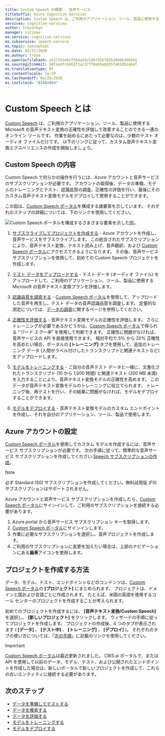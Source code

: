 ```yaml
---
title: Custom Speech の概要 - 音声サービス
titleSuffix: Azure Cognitive Services
description: Custom Speech は、ご利用のアプリケーション、ツール、製品に使用する音声テキスト変換の正確性を評価して改善することのできる一連のオンライン ツールです。 作業を始めるにあたって必要なのは、少数のテスト オーディオ ファイルだけです。 以下のリンクに従って、カスタム音声テキスト変換エクスペリエンスの作成を開始しましょう。
services: cognitive-services
author: trevorbye
manager: nitinme
ms.service: cognitive-services
ms.subservice: speech-service
ms.topic: conceptual
ms.date: 02/17/2020
ms.author: trbye
ms.openlocfilehash: a52735ee62f564a5dc536fd2b7d3539406388341
ms.sourcegitcommit: 58faa9fcbd62f3ac37ff0a65ab9357a01051a64f
ms.translationtype: HT
ms.contentlocale: ja-JP
ms.lasthandoff: 04/29/2020
ms.locfileid: "81402064"
---
```

# <a name="what-is-custom-speech"></a>Custom Speech とは

[Custom Speech](https://aka.ms/customspeech) は、ご利用のアプリケーション、ツール、製品に使用する Microsoft の音声テキスト変換の正確性を評価して改善することのできる一連のオンライン ツールです。 作業を始めるにあたって必要なのは、少数のテスト オーディオ ファイルだけです。 以下のリンクに従って、カスタム音声テキスト変換エクスペリエンスの作成を開始しましょう。

## <a name="whats-in-custom-speech"></a>Custom Speech の内容

Custom Speech で何らかの操作を行うには、Azure アカウントと音声サービスのサブスクリプションが必要です。 アカウントの取得後、データの準備、モデルのトレーニングとテスト、認識品質の調査、正確性の評価を行い、最後にそのカスタム音声テキスト変換モデルをデプロイして使用することができます。

この図は、[Custom Speech ポータル](https://aka.ms/customspeech)を構成する諸要素を示しています。 それぞれのステップの詳細については、下のリンクを使用してください。

![Custom Speech ポータルを構成するさまざまな要素を示した図。](./media/custom-speech/custom-speech-overview.png)

1. [サブスクライブしてプロジェクトを作成する](#set-up-your-azure-account) - Azure アカウントを作成し、音声サービスをサブスクライブします。 この統合されたサブスクリプションにより、音声テキスト変換、テキスト読み上げ、音声翻訳、および [Custom Speech ポータル](https://speech.microsoft.com/customspeech)にアクセスできるようになります。 その後、音声サービス サブスクリプションを使用して、初めての Custom Speech プロジェクトを作成します。

2. [テスト データをアップロードする](how-to-custom-speech-test-data.md) - テスト データ (オーディオ ファイル) をアップロードして、ご利用のアプリケーション、ツール、製品に使用する Microsoft の音声テキスト変換プランを評価します。

3. [認識品質を調査する](how-to-custom-speech-inspect-data.md) - [Custom Speech ポータル](https://speech.microsoft.com/customspeech)を使用して、アップロードした音声を再生し、テスト データの音声認識品質を調査します。 定量的な測定については、[データの調査](how-to-custom-speech-inspect-data.md)に関するページを参照してください。

4. [正確性を評価する](how-to-custom-speech-evaluate-data.md) - 音声テキスト変換モデルの正確性を評価します。 さらにトレーニングが必要であるかどうかは、[Custom Speech ポータル](https://speech.microsoft.com/customspeech)で得られる "*ワード エラー率*" を使用して判断できます。 正確性に問題がなければ、音声サービスの API を直接使用できます。 相対平均で 5% から 20% 正確性を高めたい場合、ポータルの **[トレーニング]** タブを使用して、追加のトレーニング データ (人間がラベル付けしたトランスクリプトと関連テキストなど) をアップロードします。

5. [モデルをトレーニングする](how-to-custom-speech-train-model.md) - ご自分の音声テスト データと一緒に、文書化されたトランスクリプト (10 から 1,000 時間) と関連テキスト (200 MB 未満) を入力することにより、音声テキスト変換モデルの正確性を高めます。 このデータが音声テキスト変換モデルのトレーニングに役立てられます。 トレーニング後、再テストを行い、その結果に問題がなければ、モデルをデプロイすることができます。

6. [モデルをデプロイする](how-to-custom-speech-deploy-model.md) - 音声テキスト変換モデルのカスタム エンドポイントを作成し、それを自分のアプリケーション、ツール、製品で使用します。

## <a name="set-up-your-azure-account"></a>Azure アカウントの設定

[Custom Speech ポータル](https://speech.microsoft.com/customspeech)を使用してカスタム モデルを作成するには、音声サービス サブスクリプションが必要です。 次の手順に従って、標準的な音声サービス サブスクリプションを作成してください:[Speech サブスクリプションの作成](get-started.md#new-resource)。

> [!NOTE]
> 必ず Standard (S0) サブスクリプションを作成してください。無料試用版 (F0) サブスクリプションはサポートされません。

Azure アカウントと音声サービス サブスクリプションを作成したら、[Custom Speech ポータル](https://speech.microsoft.com/customspeech)にサインインして、ご利用のサブスクリプションを接続する必要があります。

1. Azure portal から音声サービス サブスクリプション キーを取得します。
2. [Custom Speech ポータル](https://aka.ms/custom-speech)にサインインします。
3. 作業に必要なサブスクリプションを選択し、音声プロジェクトを作成します。
4. ご利用のサブスクリプションに変更を加えたい場合は、上部のナビゲーションにある**歯車**アイコンを使用します。

## <a name="how-to-create-a-project"></a>プロジェクトを作成する方法

データ、モデル、テスト、エンドポイントなどのコンテンツは、[Custom Speech ポータル](https://speech.microsoft.com/customspeech)の **[プロジェクト]** にまとめられます。 プロジェクトは、ドメインと国および言語ごとに作成されます。 たとえば、米国の英語を使用するコール センターのプロジェクトを作成することが考えられます。

初めてのプロジェクトを作成するには、 **[音声テキスト変換/Custom Speech]** を選択し、 **[新しいプロジェクト]** をクリックします。 ウィザードの手順に従ってプロジェクトを作成します。 プロジェクトの作成後、4 つのタブが表示されます ( **[データ]** 、 **[テスト中]** 、 **[トレーニング]** 、 **[デプロイ]** )。 それぞれのタブの使い方については、「[次の手順](#next-steps)」に記載のリンクを使用してください。

> [!IMPORTANT]
> [Custom Speech ポータル](https://aka.ms/custom-speech)は最近更新されました。 CRIS.ai ポータルで、または API を使用して以前のデータ、モデル、テスト、および公開されたエンドポイントを作成した場合は、新しいポータルで新しいプロジェクトを作成して、これらの古いエンティティに接続する必要があります。

## <a name="next-steps"></a>次のステップ

* [データを準備してテストする](how-to-custom-speech-test-data.md)
* [データを検査する](how-to-custom-speech-inspect-data.md)
* [データを評価する](how-to-custom-speech-evaluate-data.md)
* [モデルをトレーニングする](how-to-custom-speech-train-model.md)
* [モデルをデプロイする](how-to-custom-speech-deploy-model.md)
